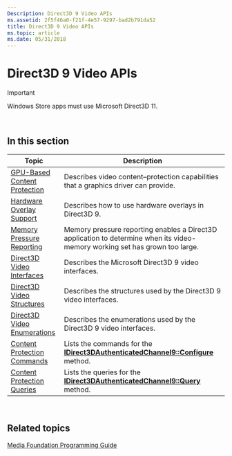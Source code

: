 ```yaml
---
Description: Direct3D 9 Video APIs
ms.assetid: 2f5f46a0-f21f-4e57-9297-bad2b791da52
title: Direct3D 9 Video APIs
ms.topic: article
ms.date: 05/31/2018
---
```


# Direct3D 9 Video APIs

> [!IMPORTANT]
> Windows Store apps must use Microsoft Direct3D 11.

 

## In this section



| Topic                                                                       | Description                                                                                                                                 |
|-----------------------------------------------------------------------------|---------------------------------------------------------------------------------------------------------------------------------------------|
| [GPU-Based Content Protection](gpu-based-content-protection.md)<br/> | Describes video content–protection capabilities that a graphics driver can provide.<br/>                                              |
| [Hardware Overlay Support](hardware-overlay-support.md)<br/>         | Describes how to use hardware overlays in Direct3D 9.<br/>                                                                            |
| [Memory Pressure Reporting](memory-pressure-reporting.md)<br/>       | Memory pressure reporting enables a Direct3D application to determine when its video-memory working set has grown too large.<br/>     |
| [Direct3D Video Interfaces](direct3d-video-interfaces.md)<br/>       | Describes the Microsoft Direct3D 9 video interfaces.<br/>                                                                             |
| [Direct3D Video Structures](direct3d-video-structures.md)<br/>       | Describes the structures used by the Direct3D 9 video interfaces.<br/>                                                                |
| [Direct3D Video Enumerations](direct3d-video-enumerations.md)<br/>   | Describes the enumerations used by the Direct3D 9 video interfaces.<br/>                                                              |
| [Content Protection Commands](content-protection-commands.md)<br/>   | Lists the commands for the [**IDirect3DAuthenticatedChannel9::Configure**](/windows/desktop/api/d3d9/nf-d3d9-idirect3dauthenticatedchannel9-configure) method.<br/> |
| [Content Protection Queries](content-protection-queries.md)<br/>     | Lists the queries for the [**IDirect3DAuthenticatedChannel9::Query**](/windows/desktop/api/d3d9/nf-d3d9-idirect3dauthenticatedchannel9-query) method.<br/>          |



 

## Related topics

<dl> <dt>

[Media Foundation Programming Guide](media-foundation-programming-guide.md)
</dt> </dl>

 

 





